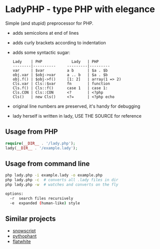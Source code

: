 # LadyPHP - type PHP with elegance

Simple (and stupid) preprocessor for PHP.

- adds semicolons at end of lines
- adds curly brackets according to indentation
- adds some syntactic sugar:

    ```
    Lady    | PHP             Lady   | PHP
    --------|----------     ---------|---------
    var     | $var          a b      | $a . $b
    obj.var | $obj->var     a .. b   | $a . $b
    obj.f() | $obj->f()     [1: 2]   | array(1 => 2)
    Cls.var | Cls::$var     fn       | function
    Cls.f() | Cls::f()      case 1   | case 1:
    Cls.CON | Cls::CON      <?       | <?php
    Cls()   | new Cls()     <?=      | <?php echo
    ```

- original line numbers are preserved, it's handy for debugging
- lady herself is written in lady, USE THE SOURCE for reference


## Usage from PHP

```php
require(__DIR__ . '/lady.php');
lady(__DIR__ . '/example.lady');
```


## Usage from command line

```bash
php lady.php -i example.lady -o example.php
php lady.php -c  # converts all .lady files in dir
php lady.php -w  # watches and converts on the fly

options:
  -r  search files recursively
  -e  expanded (human-like) style
```


## Similar projects

- [snowscript](http://github.com/runekaagaard/snowscript)
- [pythophant](http://github.com/bonndan/pythophant)
- [flatwhite](http://github.com/knnktr-labs/flatwhite)
